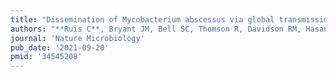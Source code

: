 ```yaml
---
title: "Dissemination of Mycobacterium abscessus via global transmission networks"
authors: "**Ruis C**, Bryant JM, Bell SC, Thomson R, Davidson RM, Hasan NA, van Ingen J, Strong M, Floto RA, **Parkhill J**."
journal: 'Nature Microbiology'
pub_date: '2021-09-20'
pmid: '34545208'
---
```

